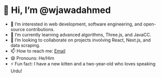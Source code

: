 # 👋 Hi, I’m @wjawadahmed

- 👀 I’m interested in web development, software engineering, and open-source contributions.
- 🌱 I’m currently learning advanced algorithms, Three.js, and JavaCC.
- 💞️ I’m looking to collaborate on projects involving React, Next.js, and data scraping.
- 📫 How to reach me: [Email](jawadmehdi222@google.com)
- 😄 Pronouns: He/Him
- ⚡ Fun fact: I have a new kitten and a two-year-old who loves speaking Urdu!

<!---
wjawadahmed/wjawadahmed is a ✨ special ✨ repository because its `README.md` (this file) appears on your GitHub profile.
You can click the Preview link to take a look at your changes.
--->
